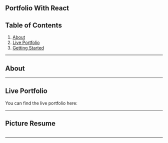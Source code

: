 ## Portfolio With React

## Table of Contents


1. [About](#about)
1. [Live Portfolio](#live-portfolio)
1. [Getting Started](#getting-started)

---------------------------	

## About


---------------------------

## Live Portfolio

You can find the live portfolio here: 


---------------------------

## Picture Resume

![]()

---------------------------	
